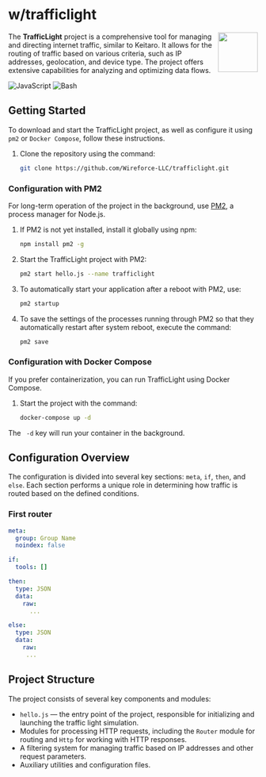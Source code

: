 
# w/trafficlight

<img src="https://i.ibb.co/7g17JrQ/Frame-6-1.png" align="right" width="80" height="80">

The **TrafficLight** project is a comprehensive tool for managing and directing internet traffic, similar to Keitaro. It allows for the routing of traffic based on various criteria, such as IP addresses, geolocation, and device type. The project offers extensive capabilities for analyzing and optimizing data flows.

![JavaScript](https://img.shields.io/badge/javascript-yellow?style=for-the-badge&logo=javascript&logoColor=white)
![Bash](https://img.shields.io/badge/bash-black?style=for-the-badge&logo=zsh&logoColor=white)

## Getting Started
To download and start the TrafficLight project, as well as configure it using `pm2` or `Docker Compose`, follow these instructions.

1. Clone the repository using the command:
   ```bash
   git clone https://github.com/Wireforce-LLC/trafficlight.git
   ```

### Configuration with PM2

For long-term operation of the project in the background, use [PM2](http://pm2.keymetrics.io/), a process manager for Node.js.

1. If PM2 is not yet installed, install it globally using npm:
   ```bash
   npm install pm2 -g
   ```
2. Start the TrafficLight project with PM2:
   ```bash
   pm2 start hello.js --name trafficlight
   ```
3. To automatically start your application after a reboot with PM2, use:
   ```bash
   pm2 startup
   ```
4. To save the settings of the processes running through PM2 so that they automatically restart after system reboot, execute the command:
   ```bash
   pm2 save
   ```

### Configuration with Docker Compose

If you prefer containerization, you can run TrafficLight using Docker Compose.

1. Start the project with the command:
   ```bash
   docker-compose up -d
   ```
  The ` -d` key will run your container in the background.


## Configuration Overview

The configuration is divided into several key sections: `meta`, `if`, `then`, and `else`. Each section performs a unique role in determining how traffic is routed based on the defined conditions.

### First router

```yaml
meta:
  group: Group Name
  noindex: false

if:
  tools: []

then:
  type: JSON
  data:
    raw:
      ...

else:
  type: JSON
  data:
    raw:
     ...
```

## Project Structure

The project consists of several key components and modules:
- `hello.js` — the entry point of the project, responsible for initializing and launching the traffic light simulation.
- Modules for processing HTTP requests, including the `Router` module for routing and `Http` for working with HTTP responses.
- A filtering system for managing traffic based on IP addresses and other request parameters.
- Auxiliary utilities and configuration files.
